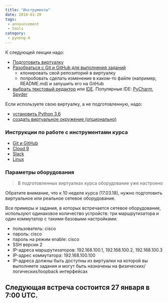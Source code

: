 ```yaml
---
title: "Инструменты"
date: 2018-01-20
tags:
 - announcement
 - tools
category:
 - pyneng-4
---
```



К следующей лекции надо:

* [Подготовить виртуалку](https://pyneng.github.io/docs/course-vm/)
* [Разобраться с Git и GitHub для выполнения заданий](https://pyneng.github.io/docs/git-github-course/)
  * клонировать свой репозиторий в виртуалку
  * попробовать сделать изменение в каком-то файле (например, README.md) и запушить его на GitHub
* [выбрать текстовый редактор](https://natenka.gitbooks.io/pyneng/content/book/01_intro/os_and_editor.html) или [IDE](https://wiki.python.org/moin/IntegratedDevelopmentEnvironments). Популярные IDE: [PyCharm](https://www.jetbrains.com/pycharm/), [Spyder](https://github.com/spyder-ide/spyder)


Если используете свою виртуалку, а не подготовленную, надо:

* [установить Python 3.6](https://pyneng.github.io/docs/python-3-6/)
* [создать виртуальное окружение (опционально)](https://pyneng.github.io/docs/venv/)


### Инструкции по работе с инструментами курса

* [Git и GitHub](https://pyneng.github.io/docs/git-github-course/)
* [Cloud 9](https://pyneng.github.io/docs/cloud/)
* [Slack](https://pyneng.github.io/docs/slack/)
* [Linux](https://pyneng.github.io/docs/linux/)


### Параметры оборудования

> В подготовленных виртуалках курса оборудование уже настроено

Обратите внимание, что к 10 неделе курса (17.03.18), нужно подготовить виртуальное или реальное сетевое оборудование.

Все примеры и задания, в которых встречается сетевое оборудование, используют одинаковое количество устройств: три маршрутизатора и один коммутатор с такими базовыми настройками:

* пользователь: cisco
* пароль: cisco
* пароль на режим enable: cisco
* SSH версии 2
* IP-адреса маршрутизаторов: 192.168.100.1, 192.168.100.2, 192.168.100.3
* IP-адрес коммутатора: 192.168.100.100
* IP-адреса должны быть доступны из виртуалки на которой вы выполняете задания и могут быть назначены на физических/логических/loopback интерфейсах


## Следующая встреча состоится 27 января в 7:00 UTC.

